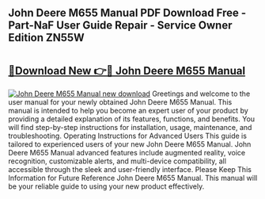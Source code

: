 ## John Deere M655 Manual PDF Download Free - Part-NaF User Guide Repair - Service Owner Edition ZN55W

# <h2><a href="http://bc86234.oget.top/?id=John+Deere+M655+Manual">🔗Download New 👉🔴 John Deere M655 Manual</a></h2>

[![John Deere M655 Manual new download](https://i.imgur.com/5g1atiW.png)](http://bc86234.oget.top/?id=John+Deere+M655+Manual)
Greetings and welcome to the user manual for your newly obtained John Deere M655 Manual. This manual is intended to help you become an expert user of your product by providing a detailed explanation of its features, functions, and benefits. You will find step-by-step instructions for installation, usage, maintenance, and troubleshooting. Operating Instructions for Advanced Users This guide is tailored to experienced users of your new John Deere M655 Manual. John Deere M655 Manual advanced features include augmented reality, voice recognition, customizable alerts, and multi-device compatibility, all accessible through the sleek and user-friendly interface. Please Keep This Information for Future Reference John Deere M655 Manual. This manual will be your reliable guide to using your new product effectively.
